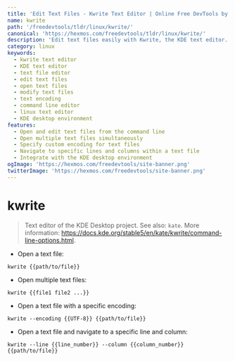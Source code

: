 ```yaml
---
title: 'Edit Text Files - Kwrite Text Editor | Online Free DevTools by Hexmos'
name: kwrite
path: '/freedevtools/tldr/linux/kwrite/'
canonical: 'https://hexmos.com/freedevtools/tldr/linux/kwrite/'
description: 'Edit text files easily with Kwrite, the KDE text editor. Open, modify, and save text files with custom encoding. Free online tool, no registration required.'
category: linux
keywords:
  - kwrite text editor
  - KDE text editor
  - text file editor
  - edit text files
  - open text files
  - modify text files
  - text encoding
  - command line editor
  - linux text editor
  - KDE desktop environment
features:
  - Open and edit text files from the command line
  - Open multiple text files simultaneously
  - Specify custom encoding for text files
  - Navigate to specific lines and columns within a text file
  - Integrate with the KDE desktop environment
ogImage: 'https://hexmos.com/freedevtools/site-banner.png'
twitterImage: 'https://hexmos.com/freedevtools/site-banner.png'
---
```


# kwrite

> Text editor of the KDE Desktop project.
> See also: `kate`.
> More information: <https://docs.kde.org/stable5/en/kate/kwrite/command-line-options.html>.

- Open a text file:

`kwrite {{path/to/file}}`

- Open multiple text files:

`kwrite {{file1 file2 ...}}`

- Open a text file with a specific encoding:

`kwrite --encoding {{UTF-8}} {{path/to/file}}`

- Open a text file and navigate to a specific line and column:

`kwrite --line {{line_number}} --column {{column_number}} {{path/to/file}}`
